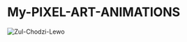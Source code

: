 # My-PIXEL-ART-ANIMATIONS 
![Zul-Chodzi-Lewo](https://user-images.githubusercontent.com/107995480/175079368-f72ee500-a8c4-48bb-abcb-1f190b5fb341.gif)
